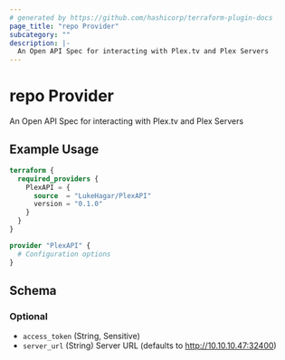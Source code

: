 ```yaml
---
# generated by https://github.com/hashicorp/terraform-plugin-docs
page_title: "repo Provider"
subcategory: ""
description: |-
  An Open API Spec for interacting with Plex.tv and Plex Servers
---
```


# repo Provider

An Open API Spec for interacting with Plex.tv and Plex Servers

## Example Usage

```terraform
terraform {
  required_providers {
    PlexAPI = {
      source  = "LukeHagar/PlexAPI"
      version = "0.1.0"
    }
  }
}

provider "PlexAPI" {
  # Configuration options
}
```

<!-- schema generated by tfplugindocs -->
## Schema

### Optional

- `access_token` (String, Sensitive)
- `server_url` (String) Server URL (defaults to http://10.10.10.47:32400)
